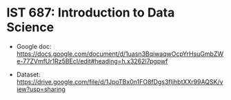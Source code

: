 # IST 687: Introduction to Data Science

* Google doc:\
https://docs.google.com/document/d/1uasn3BqiwaqwOcpYrHsuGmbZWe-77ZVmfUr1Rz5BEcI/edit#heading=h.x3262l7pgpwf

* Dataset:\
https://drive.google.com/file/d/1JpoTBx0n1FO8fDgs3fIjhbtXXr99AQSK/view?usp=sharing
